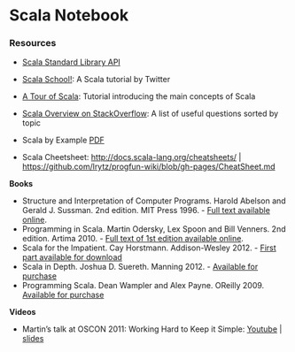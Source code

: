Scala Notebook
==============

### Resources

* [Scala Standard Library API](http://stackoverflow.com/tags/scala/info) 
* [Scala School!](http://www.scala-lang.org/api/): A Scala tutorial by Twitter
* [A Tour of Scala](http://twitter.github.com/scala_school/): Tutorial introducing the main concepts of Scala
* [Scala Overview on StackOverflow](http://docs.scala-lang.org/tutorials/tour/tour-of-scala.html): A list of useful questions sorted by topic

* Scala by Example [PDF](http://www.scala-lang.org/docu/files/ScalaByExample.pdf)
* Scala Cheetsheet: http://docs.scala-lang.org/cheatsheets/ | https://github.com/lrytz/progfun-wiki/blob/gh-pages/CheatSheet.md

**Books**

* Structure and Interpretation of Computer Programs. Harold Abelson and Gerald J. Sussman. 2nd edition. MIT Press 1996. - [Full text available online](http://mitpress.mit.edu/sicp/).
* Programming in Scala. Martin Odersky, Lex Spoon and Bill Venners. 2nd edition. Artima 2010. - [Full text of 1st edition available online](http://www.artima.com/pins1ed/).
* Scala for the Impatient. Cay Horstmann. Addison-Wesley 2012. - [First part available for download](http://typesafe.com/resources/scala-for-the-impatient)
* Scala in Depth. Joshua D. Suereth. Manning 2012. - [Available for purchase](http://www.manning.com/suereth/)
* Programming Scala. Dean Wampler and Alex Payne. OReilly 2009. [Available for purchase](http://shop.oreilly.com/product/9780596155964.do)

**Videos**

* Martin’s talk at OSCON 2011: Working Hard to Keep it Simple: [Youtube](http://www.youtube.com/watch?v=3jg1AheF4n0) | [slides](http://www.slideshare.net/Odersky/oscon-keynote-working-hard-to-keep-it-simple)
